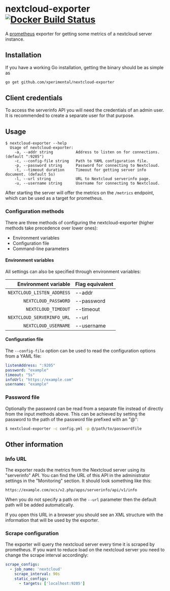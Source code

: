 # nextcloud-exporter [![Docker Build Status](https://img.shields.io/docker/build/xperimental/nextcloud-exporter.svg?style=flat-square)](https://hub.docker.com/r/xperimental/nextcloud-exporter/)

A [prometheus](https://prometheus.io) exporter for getting some metrics of a nextcloud server instance.

## Installation

If you have a working Go installation, getting the binary should be as simple as

```bash
go get github.com/xperimental/nextcloud-exporter
```

## Client credentials

To access the serverinfo API you will need the credentials of an admin user. It is recommended to create a separate user for that purpose.

## Usage

```plain
$ nextcloud-exporter --help
  Usage of nextcloud-exporter:
    -a, --addr string          Address to listen on for connections. (default ":9205")
    -c, --config-file string   Path to YAML configuration file.
    -p, --password string      Password for connecting to Nextcloud.
    -t, --timeout duration     Timeout for getting server info document. (default 5s)
    -l, --url string           URL to Nextcloud serverinfo page.
    -u, --username string      Username for connecting to Nextcloud.
```

After starting the server will offer the metrics on the `/metrics` endpoint, which can be used as a target for prometheus.

### Configuration methods

There are three methods of configuring the nextcloud-exporter (higher methods take precedence over lower ones):

- Environment variables
- Configuration file
- Command-line parameters

#### Environment variables

All settings can also be specified through environment variables:

|       Environment variable | Flag equivalent |
| -------------------------: | :-------------- |
| `NEXTCLOUD_LISTEN_ADDRESS` | --addr          |
| `NEXTCLOUD_PASSWORD`       | --password      |
| `NEXTCLOUD_TIMEOUT`        | --timeout       |
| `NEXTCLOUD_SERVERINFO_URL` | --url           |
| `NEXTCLOUD_USERNAME`       | --username      |

#### Configuration file

The `--config-file` option can be used to read the configuration options from a YAML file:

```yaml
listenAddress: ":9205"
password: "example"
timeout: "5s"
infoUrl: "https://example.com"
username: "example"
```

### Password file

Optionally the password can be read from a separate file instead of directly from the input methods above. This can be achieved by setting the password to the path of the password file prefixed with an "@":

```bash
$ nextcloud-exporter -c config.yml -p @/path/to/passwordfile
```

## Other information

### Info URL

The exporter reads the metrics from the Nextcloud server using its "serverinfo" API. You can find the URL of this API in the administrator settings in the "Monitoring" section. It should look something like this:

```plain
https://example.com/ocs/v2.php/apps/serverinfo/api/v1/info
```

When you do not specify a path on the `--url` parameter then the default path will be added automatically.

If you open this URL in a browser you should see an XML structure with the information that will be used by the exporter.

### Scrape configuration

The exporter will query the nextcloud server every time it is scraped by prometheus. If you want to reduce load on the nextcloud server you need to change the scrape interval accordingly:

```yml
scrape_configs:
  - job_name: 'nextcloud'
    scrape_interval: 90s
    static_configs:
      - targets: ['localhost:9205']
```
